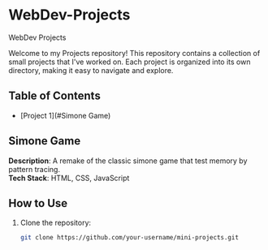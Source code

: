 # WebDev-Projects
WebDev Projects

Welcome to my Projects repository! This repository contains a collection of small projects that I've worked on. Each project is organized into its own directory, making it easy to navigate and explore.

## Table of Contents

- [Project 1](#Simone Game)


## Simone Game

**Description**: A remake of the classic simone game that test memory by pattern tracing.  
**Tech Stack**: HTML, CSS, JavaScript  



## How to Use

1. Clone the repository:
   ```bash
   git clone https://github.com/your-username/mini-projects.git
